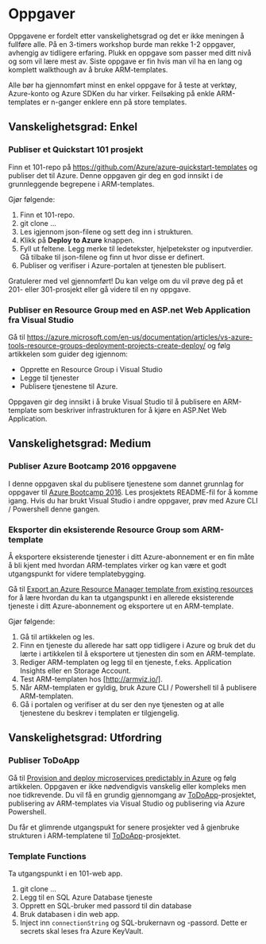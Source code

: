 # Oppgaver

Oppgavene er fordelt etter vanskelighetsgrad og det er ikke meningen å fullføre alle. På en 3-timers workshop burde man rekke 1-2 oppgaver, avhengig av tidligere erfaring. Plukk en oppgave som passer med ditt nivå og som vil lære mest av. Siste oppgave er fin hvis man vil ha en lang og komplett walkthough av å bruke ARM-templates.

Alle bør ha gjennomført minst en enkel oppgave
 for å teste at verktøy, Azure-konto og Azure SDKen du har virker. Feilsøking på enkle ARM-templates er n-ganger enklere enn på store templates.

## Vanskelighetsgrad: Enkel

### Publiser et Quickstart 101 prosjekt

Finn et 101-repo på https://github.com/Azure/azure-quickstart-templates og publiser det til Azure. Denne oppgaven gir deg en god innsikt i de grunnleggende begrepene i ARM-templates.

Gjør følgende:

1. Finn et 101-repo.
2. git clone ...
3. Les igjennom json-filene og sett deg inn i strukturen.
4. Klikk på **Deploy to Azure** knappen.
5. Fyll ut feltene. Legg merke til ledetekster, hjelpetekster og inputverdier. Gå tilbake til json-filene og finn ut hvor disse er definert.
6. Publiser og verifiser i Azure-portalen at tjenesten ble publisert.

Gratulerer med vel gjennomført! Du kan velge om du vil prøve deg på et 201- eller 301-prosjekt eller gå videre til en ny oppgave.

### Publiser en Resource Group med en ASP.net Web Application fra Visual Studio

Gå til https://azure.microsoft.com/en-us/documentation/articles/vs-azure-tools-resource-groups-deployment-projects-create-deploy/ og følg artikkelen som guider deg igjennom:

* Opprette en Resource Group i Visual Studio
* Legge til tjenester
* Publisere tjenestene til Azure.

Oppgaven gir deg innsikt i å bruke Visual Studio til å publisere en ARM-template som beskriver infrastrukturen for å kjøre en ASP.Net Web Application.

## Vanskelighetsgrad: Medium

### Publiser Azure Bootcamp 2016 oppgavene

I denne oppgaven skal du publisere tjenestene som dannet grunnlag for oppgaver til [Azure Bootcamp 2016]. Les prosjektets README-fil for å komme igang. Hvis du har brukt Visual Studio i andre oppgaver, prøv med Azure CLI / Powershell denne gangen.

### Eksporter din eksisterende Resource Group som ARM-template

Å eksportere eksisterende tjenester i ditt Azure-abonnement er en fin måte å bli kjent med hvordan ARM-templates virker og kan være et godt utgangspunkt for videre templatebygging.

Gå til [Export an Azure Resource Manager template from existing resources] for å lære hvordan du kan ta utgangspunkt i en allerede eksisterende tjeneste i ditt Azure-abonnement og eksportere ut en ARM-template. 

Gjør følgende:

1. Gå til artikkelen og les.
2. Finn en tjeneste du allerede har satt opp tidligere i Azure og bruk det du lærte i artikkelen til å eksportere ut tjenesten din som en ARM-template.
3. Rediger ARM-templaten og legg til en tjeneste, f.eks. Application Insights eller en Storage Account.
4. Test ARM-templaten hos [http://armviz.io/].
5. Når ARM-templaten er gyldig, bruk Azure CLI / Powershell til å publisere ARM-templaten.
6. Gå i portalen og verifiser at du ser den nye tjenesten og at alle tjenestene du beskrev i templaten er tilgjengelig.

## Vanskelighetsgrad: Utfordring

### Publiser ToDoApp

Gå til [Provision and deploy microservices predictably in Azure] og følg artikkelen. Oppgaven er ikke nødvendigvis vanskelig eller kompleks men noe tidkrevende. Du vil få en grundig gjennomgang av [ToDoApp]-prosjektet, publisering av ARM-templates via Visual Studio og publisering via Azure Powershell. 

Du får et glimrende utgangspukt for senere prosjekter ved å gjenbruke strukturen i ARM-templatene til [ToDoApp]-prosjektet.

### Template Functions

Ta utgangspunkt i en 101-web app.

1. git clone ...
2. Legg til en SQL Azure Database tjeneste
3. Opprett en SQL-bruker med passord til din database
4. Bruk databasen i din web app.
5. Inject inn `connectionString` og SQL-brukernavn og -passord. Dette er secrets skal leses fra Azure KeyVault.

[Export an Azure Resource Manager template from existing resources]: <https://azure.microsoft.com/en-us/documentation/articles/resource-manager-export-template/>
[http://armviz.io/]: <http://armviz.io/>
[https://github.com/Azure/azure-quickstart-templates]: <https://github.com/Azure/azure-quickstart-templates>
[Azure Bootcamp 2016]: <https://github.com/HenrikWM/NNUG_GAB2016>
[Provision and deploy microservices predictably in Azure]: <https://azure.microsoft.com/en-gb/documentation/articles/app-service-deploy-complex-application-predictably/>
[ToDoApp]: <https://github.com/azure-appservice-samples/ToDoApp>
